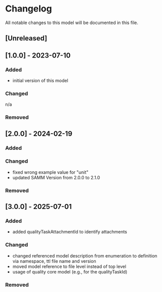 # Changelog
All notable changes to this model will be documented in this file.

## [Unreleased]

## [1.0.0] - 2023-07-10
### Added
- initial version of this model

### Changed
n/a

### Removed

## [2.0.0] - 2024-02-19
### Added


### Changed
- fixed wrong example value for "unit"
- updated SAMM Version from 2.0.0 to 2.1.0

### Removed

## [3.0.0] - 2025-07-01
### Added
- added qualityTaskAttachmentId to identify attachments

### Changed
- changed referenced model description from enumeration to definition via namespace, ttl file name and version
- moved model reference to file level instead of top level
- usage of quality core model (e.g., for the qualityTaskId)


### Removed
